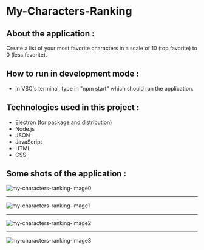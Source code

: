 # My-Characters-Ranking

## About the application :
Create a list of your most favorite characters in a scale of 10 (top favorite) to 0 (less favorite).

## How to run in development mode :
- In VSC's terminal, type in "npm start" which should run the application.

## Technologies used in this project :
- Electron (for package and distribution)
- Node.js
- JSON
- JavaScript
- HTML
- CSS

## Some shots of the application :
![my-characters-ranking-image0](https://user-images.githubusercontent.com/32642133/112752162-efdb5e00-8fd1-11eb-97f3-010553823ead.png)
_____________________________________________________________________________________________________________________________________
![my-characters-ranking-image1](https://user-images.githubusercontent.com/32642133/112752164-f10c8b00-8fd1-11eb-93ed-2fa37e730cd2.png)
_____________________________________________________________________________________________________________________________________
![my-characters-ranking-image2](https://user-images.githubusercontent.com/32642133/112752166-f10c8b00-8fd1-11eb-8c9a-b816532eda6c.png)
_____________________________________________________________________________________________________________________________________
![my-characters-ranking-image3](https://user-images.githubusercontent.com/32642133/112752168-f1a52180-8fd1-11eb-947d-c8fe931c989b.png)
